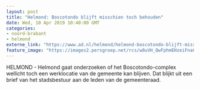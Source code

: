 ```yaml
---
layout: post
title: "Helmond: Boscotondo blijft misschien toch behouden"
date: Wed, 10 Apr 2019 10:40:00 GMT
categories: 
- noord-brabant 
- helmond 
externe_link: "https://www.ad.nl/helmond/helmond-boscotondo-blijft-misschien-toch-behouden~a7b92ec7/"
feature_image: "https://images2.persgroep.net/rcs/w8uVH_QwFphmEHzeiFna0Q4npus/diocontent/141547888/_fitwidth/400/?appId=21791a8992982cd8da851550a453bd7f&quality=0.7"
---
```


HELMOND - Helmond gaat onderzoeken of het Boscotondo-complex wellicht toch een werklocatie van de gemeente kan blijven. Dat blijkt uit een brief van het stadsbestuur aan de leden van de gemeenteraad.
